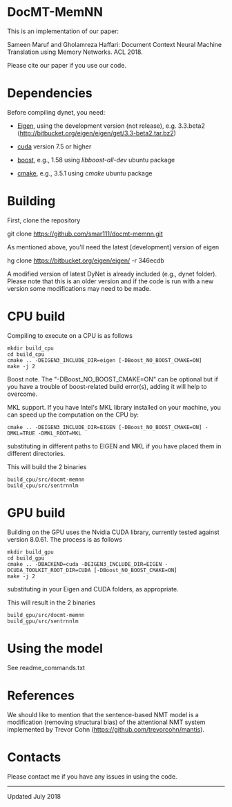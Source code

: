 # DocMT-MemNN

This is an implementation of our paper:

Sameen Maruf and Gholamreza Haffari: Document Context Neural Machine Translation using Memory Networks. ACL 2018.

Please cite our paper if you use our code.

# Dependencies

Before compiling dynet, you need:

 * [Eigen](https://bitbucket.org/eigen/eigen), using the development version (not release), e.g. 3.3.beta2 (http://bitbucket.org/eigen/eigen/get/3.3-beta2.tar.bz2)

 * [cuda](https://developer.nvidia.com/cuda-toolkit) version 7.5 or higher

 * [boost](http://www.boost.org/), e.g., 1.58 using *libboost-all-dev* ubuntu package

 * [cmake](https://cmake.org/), e.g., 3.5.1 using *cmake* ubuntu package

# Building

First, clone the repository

git clone https://github.com/smar111/docmt-memnn.git

As mentioned above, you'll need the latest [development] version of eigen

hg clone https://bitbucket.org/eigen/eigen/ -r 346ecdb

A modified version of latest DyNet is already included (e.g., dynet folder). Please note that this is an older version and if the code is run with a new version some modifications may need to be made.

# CPU build

Compiling to execute on a CPU is as follows

    mkdir build_cpu
    cd build_cpu
    cmake .. -DEIGEN3_INCLUDE_DIR=eigen [-DBoost_NO_BOOST_CMAKE=ON]
    make -j 2

Boost note. The "-DBoost_NO_BOOST_CMAKE=ON" can be optional but if you have a trouble of boost-related build error(s), adding it will help to overcome. 

MKL support. If you have Intel's MKL library installed on your machine, you can speed up the computation on the CPU by:

    cmake .. -DEIGEN3_INCLUDE_DIR=EIGEN [-DBoost_NO_BOOST_CMAKE=ON] -DMKL=TRUE -DMKL_ROOT=MKL

substituting in different paths to EIGEN and MKL if you have placed them in different directories. 

This will build the 2 binaries
    
    build_cpu/src/docmt-memnn
    build_cpu/src/sentrnnlm

# GPU build

Building on the GPU uses the Nvidia CUDA library, currently tested against version 8.0.61.
The process is as follows

    mkdir build_gpu
    cd build_gpu
    cmake .. -DBACKEND=cuda -DEIGEN3_INCLUDE_DIR=EIGEN -DCUDA_TOOLKIT_ROOT_DIR=CUDA [-DBoost_NO_BOOST_CMAKE=ON]
    make -j 2

substituting in your Eigen and CUDA folders, as appropriate.

This will result in the 2 binaries

    build_gpu/src/docmt-memnn
    build_gpu/src/sentrnnlm

# Using the model

See readme_commands.txt

# References

We should like to mention that the sentence-based NMT model is a modification (removing structural bias) of the attentional NMT system implemented by Trevor Cohn (https://github.com/trevorcohn/mantis). 

# Contacts

Please contact me if you have any issues in using the code.

---
Updated July 2018
